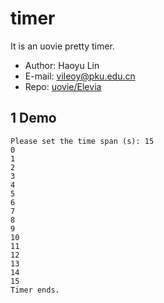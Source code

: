 # timer
It is an uovie pretty timer.

- Author: Haoyu Lin
- E-mail: vileoy@pku.edu.cn
- Repo: [uovie/Elevia](https://github.com/uovie/Elevia)

## 1 Demo

```
Please set the time span (s): 15
0
1
2
3
4
5
6
7
8
9
10
11
12
13
14
15
Timer ends.
```

